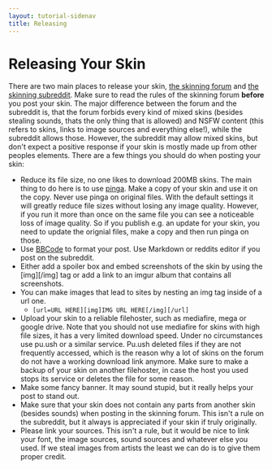```yaml
---
layout: tutorial-sidenav
title: Releasing
---
```


# Releasing Your Skin
There are two main places to release your skin, [the skinning forum](https://osu.ppy.sh/forum/15) and [the skinning subreddit](https://www.reddit.com/r/OsuSkins/). Make sure to read the rules of the skinning forum **before** you post your skin. The major difference between the forum and the subreddit is, that the forum forbids every kind of mixed skins (besides stealing sounds, thats the only thing that is allowed) and NSFW content (this refers to skins, links to image sources and everything else!), while the subreddit allows those. However, the subreddit may allow mixed skins, but don't expect a positive response if your skin is mostly made up from other peoples elements.
There are a few things you should do when posting your skin:
- Reduce its file size, no one likes to download 200MB skins. The main thing to do here is to use [pinga](https://css-ig.net/pingo). Make a copy of your skin and use it on the copy. Never use pinga on original files. With the default settings it will greatly reduce file sizes without losing any image quality. However, if you run it more than once on the same file you can see a noticeable loss of image quality. So if you publish e.g. an update for your skin, you need to update the orignial files, make a copy and then run pinga on those.
- Use [BBCode](https://osu.ppy.sh/help/wiki/BBCode) to format your post. Use Markdown or reddits editor if you post on the subreddit.
- Either add a spoiler box and embed screenshots of the skin by using the [img][/img] tag or add a link to an imgur album that contains all screenshots.
- You can make images that lead to sites by nesting an img tag inside of a url one.
    - ``[url=URL HERE][img]IMG URL HERE[/img][/url]``
- Upload your skin to a reliable filehoster, such as mediafire, mega or google drive. Note that you should not use mediafire for skins with high file sizes, it has a very limited download speed. Under no circumstances use pu.ush or a similar service. Pu.ush deleted files if they are not frequently accessed, which is the reason why a lot of skins on the forum do not have a working download link anymore. Make sure to make a backup of your skin on another filehoster, in case the host you used stops its service or deletes the file for some reason.
- Make some fancy banner. It may sound stupid, but it really helps your post to stand out.
- Make sure that your skin does not contain any parts from another skin (besides sounds) when posting in the skinning forum. This isn't a rule on the subreddit, but it always is appreciated if your skin if truly originally.
- Please link your sources. This isn't a rule, but it would be nice to link your font, the image sources, sound sources and whatever else you used. If we steal images from artists the least we can do is to give them proper credit.
